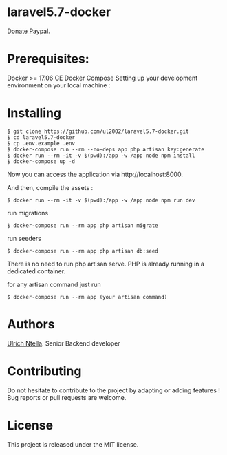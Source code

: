 # laravel5.7-docker
 [Donate Paypal](https://paypal.me/ulrich2002).

# Prerequisites:

Docker >= 17.06 CE
Docker Compose
Setting up your development environment on your local machine :


# Installing
```
$ git clone https://github.com/ul2002/laravel5.7-docker.git
$ cd laravel5.7-docker
$ cp .env.example .env
$ docker-compose run --rm --no-deps app php artisan key:generate
$ docker run --rm -it -v $(pwd):/app -w /app node npm install
$ docker-compose up -d
```

 
Now you can access the application via http://localhost:8000.

And then, compile the assets :
```
$ docker run --rm -it -v $(pwd):/app -w /app node npm run dev
```

run migrations
```
$ docker-compose run --rm app php artisan migrate 
```

run seeders 
```
$ docker-compose run --rm app php artisan db:seed 
```

There is no need to run php artisan serve. PHP is already running in a dedicated container.

for any artisan command just run
```
$ docker-compose run --rm app (your artisan command)
```
# Authors
  [Ulrich Ntella](https://www.linkedin.com/in/ulrichsoft/). Senior Backend developer

# Contributing
Do not hesitate to contribute to the project by adapting or adding features ! Bug reports or pull requests are welcome.

# License
This project is released under the MIT license.


